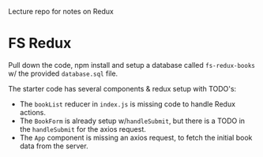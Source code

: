 Lecture repo for notes on Redux

# FS Redux

Pull down the code, npm install and setup a database called `fs-redux-books` w/ the provided `database.sql` file. 


The starter code has several components & redux setup with TODO's:

 - The `bookList` reducer in `index.js` is missing code to handle Redux actions.
 - The `BookForm` is already setup w/`handleSubmit`, but there is a TODO in the `handleSubmit` for the axios request.
 - The `App` component is missing an axios request, to fetch the initial book data from the server.

